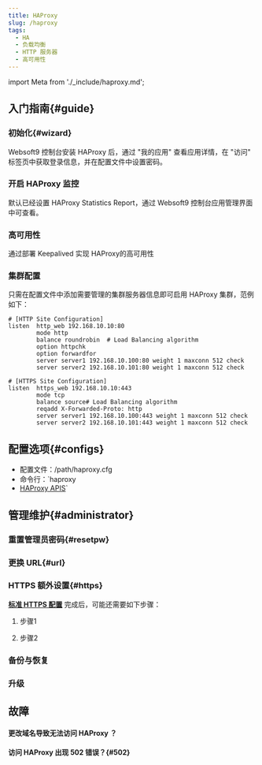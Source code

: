 ```yaml
---
title: HAProxy
slug: /haproxy
tags:
  - HA
  - 负载均衡
  - HTTP 服务器
  - 高可用性
---
```


import Meta from './_include/haproxy.md';

<Meta name="meta" />

## 入门指南{#guide}

### 初始化{#wizard}

Websoft9 控制台安装 HAProxy 后，通过 "我的应用" 查看应用详情，在 "访问" 标签页中获取登录信息，并在配置文件中设置密码。   

### 开启 HAProxy 监控

默认已经设置 HAProxy Statistics Report，通过 Websoft9 控制台应用管理界面中可查看。  

### 高可用性

通过部署 Keepalived 实现 HAProxy的高可用性

### 集群配置

只需在配置文件中添加需要管理的集群服务器信息即可启用 HAProxy 集群，范例如下：

  ```
  # [HTTP Site Configuration]
  listen  http_web 192.168.10.10:80
          mode http
          balance roundrobin  # Load Balancing algorithm
          option httpchk
          option forwardfor
          server server1 192.168.10.100:80 weight 1 maxconn 512 check
          server server2 192.168.10.101:80 weight 1 maxconn 512 check

  # [HTTPS Site Configuration]
  listen  https_web 192.168.10.10:443
          mode tcp
          balance source# Load Balancing algorithm
          reqadd X-Forwarded-Proto: http
          server server1 192.168.10.100:443 weight 1 maxconn 512 check
          server server2 192.168.10.101:443 weight 1 maxconn 512 check
  ```

## 配置选项{#configs}

- 配置文件：/path/haproxy.cfg
- 命令行：`haproxy
- [HAProxy APIS](https://www.haproxy.com/blog/haproxy-apis/)`

## 管理维护{#administrator}

### 重置管理员密码{#resetpw}

### 更换 URL{#url}

### HTTPS 额外设置{#https}

**[标准 HTTPS 配置](./guide/appsethttps)** 完成后，可能还需要如下步骤： 

1. 步骤1

2. 步骤2

### 备份与恢复

### 升级


## 故障

#### 更改域名导致无法访问 HAProxy ？

#### 访问 HAProxy 出现 502 错误？{#502}